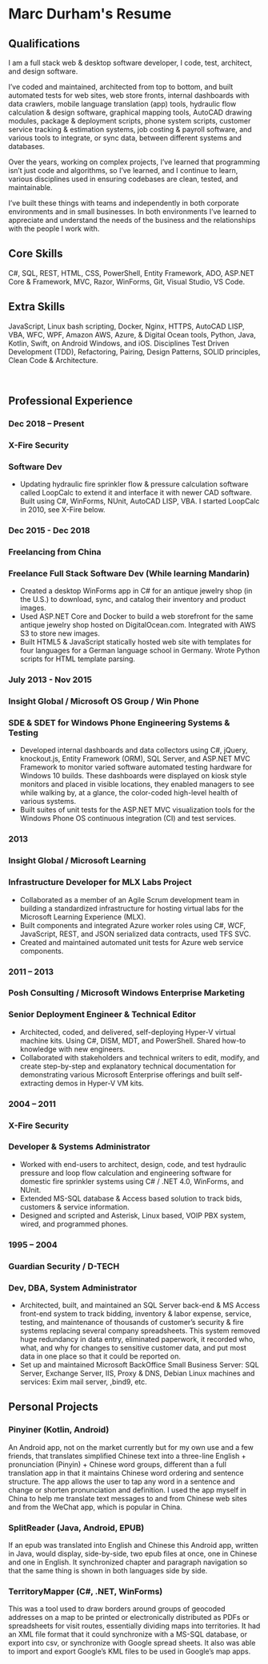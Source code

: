 # Marc Durham's Resume
## Qualifications
I am a full stack web & desktop software developer, I code, test, architect, and design software.

I’ve coded and maintained, architected from top to bottom, and built automated tests for web sites, web store fronts, internal dashboards with data crawlers, mobile language translation (app) tools, hydraulic flow calculation & design software, graphical mapping tools, AutoCAD drawing modules, package & deployment scripts, phone system scripts, customer service tracking & estimation systems, job costing & payroll software, and various tools to integrate, or sync data, between different systems and databases.

Over the years, working on complex projects, I’ve learned that programming isn’t just code and algorithms, so I’ve learned, and I continue to learn, various disciplines used in ensuring codebases are clean, tested, and maintainable.

I’ve built these things with teams and independently in both corporate environments and in small businesses.  In both environments I’ve learned to appreciate and understand the needs of the business and the relationships with the people I work with.

## Core Skills
C#, SQL, REST, HTML, CSS, PowerShell, Entity Framework, ADO, ASP.NET Core & Framework, MVC, Razor, WinForms, Git, Visual Studio, VS Code.

## Extra Skills
JavaScript, Linux bash scripting, Docker, Nginx, HTTPS, AutoCAD LISP, VBA, WFC, WPF, Amazon AWS, Azure, & Digital Ocean tools, Python, Java, Kotlin, Swift, on Android Windows, and iOS.
	Disciplines
Test Driven Development (TDD), Refactoring, Pairing, Design Patterns, SOLID principles, Clean Code & Architecture. 

 
## Professional Experience
### Dec 2018 – Present
### X-Fire Security
### Software Dev
  - Updating hydraulic fire sprinkler flow & pressure calculation software called LoopCalc to extend it and interface it with newer CAD software. Built using C#, WinForms, NUnit, AutoCAD LISP, VBA.  I started LoopCalc in 2010, see X-Fire below.

### Dec 2015 - Dec 2018
### Freelancing from China
### Freelance Full Stack Software Dev (While learning Mandarin)
  - Created a desktop WinForms app in C# for an antique jewelry shop (in the U.S.) to download, sync, and catalog their inventory and product images.  
  - Used ASP.NET Core and Docker to build a web storefront for the same antique jewelry shop hosted on DigitalOcean.com.  Integrated with AWS S3 to store new images.
  - Built HTML5 & JavaScript statically hosted web site with templates for four languages for a German language school in Germany.  Wrote Python scripts for HTML template parsing.

### July 2013 - Nov 2015
### Insight Global / Microsoft OS Group / Win Phone
### SDE & SDET for Windows Phone Engineering Systems & Testing
  - Developed internal dashboards and data collectors using C#, jQuery, knockout.js, Entity Framework (ORM), SQL Server, and ASP.NET MVC Framework to monitor varied software automated testing hardware for Windows 10 builds.  These dashboards were displayed on kiosk style monitors and placed in visible locations, they enabled managers to see while walking by, at a glance, the color-coded high-level health of various systems.
  - Built suites of unit tests for the ASP.NET MVC visualization tools for the Windows Phone OS continuous integration (CI) and test services.

### 2013
### Insight Global / Microsoft Learning
### Infrastructure Developer for MLX Labs Project
  - Collaborated as a member of an Agile Scrum development team in building a standardized infrastructure for hosting virtual labs for the Microsoft Learning Experience (MLX).
  - Built components and integrated Azure worker roles using C#, WCF, JavaScript, REST, and JSON serialized data contracts, used TFS SVC.
  - Created and maintained automated unit tests for Azure web service components.

### 2011 – 2013
### Posh Consulting / Microsoft Windows Enterprise Marketing
### Senior Deployment Engineer & Technical Editor
  - Architected, coded, and delivered, self-deploying Hyper-V virtual machine kits.  Using C#, DISM, MDT, and PowerShell.  Shared how-to knowledge with new engineers.
 - Collaborated with stakeholders and technical writers to edit, modify, and create step-by-step and explanatory technical documentation for demonstrating various Microsoft Enterprise offerings and built self-extracting demos in Hyper-V VM kits.

### 2004 – 2011
### X-Fire Security
### Developer & Systems Administrator
  - Worked with end-users to architect, design, code, and test hydraulic pressure and loop flow calculation and engineering software for domestic fire sprinkler systems using C# / .NET 4.0, WinForms, and NUnit.
  - Extended MS-SQL database & Access based solution to track bids, customers & service information.  
  - Designed and scripted and Asterisk, Linux based, VOIP PBX system, wired, and programmed phones. 

### 1995 – 2004
### Guardian Security / D-TECH
### Dev, DBA, System Administrator
  - Architected, built, and maintained an SQL Server back-end & MS Access front-end system to track bidding, inventory & labor expense, service, testing, and maintenance of thousands of customer’s security & fire systems replacing several company spreadsheets.  This system removed huge redundancy in data entry, eliminated paperwork, it recorded who, what, and why for changes to sensitive customer data, and put most data in one place so that it could be reported on.
  - Set up and maintained Microsoft BackOffice Small Business Server: SQL Server, Exchange Server, IIS, Proxy & DNS, Debian Linux machines and services: Exim mail server, ,bind9, etc.
 
## Personal Projects
### Pinyiner (Kotlin, Android)
An Android app, not on the market currently but for my own use and a few friends, that translates simplified Chinese text into a three-line English + pronunciation (Pinyin) + Chinese word groups, different than a full translation app in that it maintains Chinese word ordering and sentence structure.  The app allows the user to tap any word in a sentence and change or shorten pronunciation and definition.  I used the app myself in China to help me translate text messages to and from Chinese web sites and from the WeChat app, which is popular in China.

### SplitReader (Java, Android, EPUB)
If an epub was translated into English and Chinese this Android app, written in Java, would display, side-by-side, two epub files at once, one in Chinese and one in English.  It synchronized chapter and paragraph navigation so that the same thing is shown in both languages side by side.

### TerritoryMapper (C#, .NET, WinForms)
This was a tool used to draw borders around groups of geocoded addresses on a map to be printed or electronically distributed as PDFs or spreadsheets for visit routes, essentially dividing maps into territories.  It had an XML file format that it could synchronize with a MS-SQL database, or export into csv, or synchronize with Google spread sheets.  It also was able to import and export Google’s KML files to be used in Google’s map apps.

